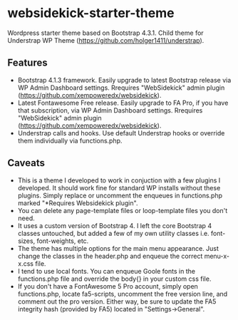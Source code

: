 # websidekick-starter-theme
Wordpress starter theme based on Bootstrap 4.3.1. Child theme for Understrap WP Theme (https://github.com/holger1411/understrap).

## Features
- Bootstrap 4.1.3 framework. Easily upgrade to latest Bootstrap release via WP Admin Dashboard settings. Rrequires "WebSidekick" admin plugin (https://github.com/xempoweredx/websidekick).
- Latest Fontawesome Free release. Easily upgrade to FA Pro, if you have that subscription, via WP Admin Dashboard settings. Rrequires "WebSidekick" admin plugin (https://github.com/xempoweredx/websidekick).
- Understrap calls and hooks. Use default Understrap hooks or override them individually via functions.php.

## Caveats
- This is a theme I developed to work in conjuction with a few plugins I developed. It should work fine for standard WP installs without these plugins. Simply replace or uncomment the enqueues in functions.php marked "*Requires Websidekick plugin".
- You can delete any page-template files or loop-template files you don't need.
- It uses a custom version of Bootstrap 4. I left the core Bootstrap 4 classes untouched, but added a few of my own utility classes i.e. font-sizes, font-weights, etc.
- The theme has multiple options for the main menu appearance. Just change the classes in the header.php and enqueue the correct menu-x-x.css file.
- I tend to use local fonts. You can enqueue Goole fonts in the functions.php file and override the body{} in your custom css file.
- If you don't have a FontAwesome 5 Pro account, simply open functions.php, locate fa5-scripts, uncomment the free version line, and comment out the pro version. Either way, be sure to update the FA5 integrity hash (provided by FA5) located in "Settings->General".